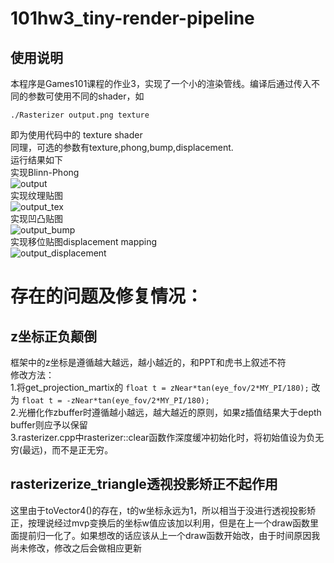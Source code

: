 # 101hw3_tiny-render-pipeline
## 使用说明
本程序是Games101课程的作业3，实现了一个小的渲染管线。编译后通过传入不同的参数可使用不同的shader，如
```
./Rasterizer output.png texture 
```
即为使用代码中的 texture shader  
同理，可选的参数有texture,phong,bump,displacement.  
运行结果如下  
实现Blinn-Phong  
![output](https://user-images.githubusercontent.com/50654768/172326930-aa18cd4b-db91-4c47-acee-3a6fe83f486e.png)  
实现纹理贴图  
![output_tex](https://user-images.githubusercontent.com/50654768/172327173-3a1d8c65-2f11-4694-bc4a-cace0316da09.png)  
实现凹凸贴图  
![output_bump](https://user-images.githubusercontent.com/50654768/172327226-6043090b-56ea-4485-85d0-3b67c70e9da4.png)    
实现移位贴图displacement mapping  
![output_displacement](https://user-images.githubusercontent.com/50654768/172327430-5ec73fec-077f-4b9f-ada0-5bf9ad5f0bf3.png)    

# 存在的问题及修复情况：
## z坐标正负颠倒
   框架中的z坐标是遵循越大越远，越小越近的，和PPT和虎书上叙述不符  
   修改方法：  
      1.将get_projection_martix的
      ```
      float t = zNear*tan(eye_fov/2*MY_PI/180);
      ```
      改为
      ```
      float t = -zNear*tan(eye_fov/2*MY_PI/180);
      ```  
      2.光栅化作zbuffer时遵循越小越远，越大越近的原则，如果z插值结果大于depth buffer则应予以保留  
      3.rasterizer.cpp中rasterizer::clear函数作深度缓冲初始化时，将初始值设为负无穷(最远)，而不是正无穷。
## rasterizerize_triangle透视投影矫正不起作用
   这里由于toVector4()的存在，t的w坐标永远为1，所以相当于没进行透视投影矫正，按理说经过mvp变换后的坐标w值应该加以利用，但是在上一个draw函数里面提前归一化了。如果想改的话应该从上一个draw函数开始改，由于时间原因我尚未修改，修改之后会做相应更新

